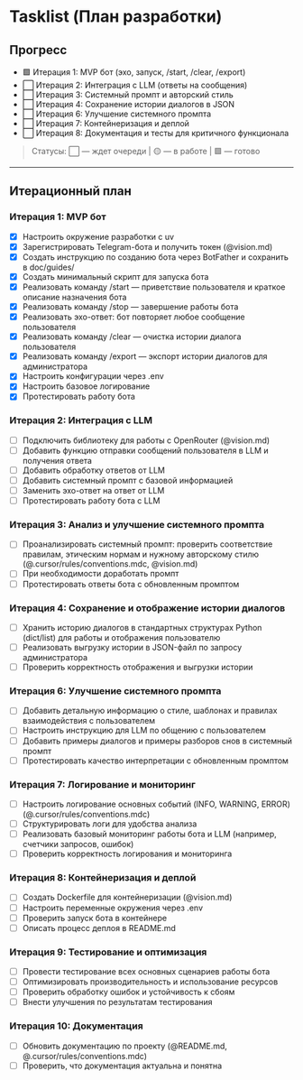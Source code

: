 # Tasklist (План разработки)

## Прогресс

- 🟩 Итерация 1: MVP бот (эхо, запуск, /start, /clear, /export)
- ⬜️ Итерация 2: Интеграция с LLM (ответы на сообщения)
- ⬜️ Итерация 3: Системный промпт и авторский стиль
- ⬜️ Итерация 4: Сохранение истории диалогов в JSON
- ⬜️ Итерация 6: Улучшение системного промпта
- ⬜️ Итерация 7: Контейнеризация и деплой
- ⬜️ Итерация 8: Документация и тесты для критичного функционала

> Статусы: ⬜️ — ждет очереди | 🟡 — в работе | 🟩 — готово

---

## Итерационный план

### Итерация 1: MVP бот
- [x] Настроить окружение разработки с uv
- [x] Зарегистрировать Telegram-бота и получить токен (@vision.md)
- [x] Создать инструкцию по созданию бота через BotFather и сохранить в doc/guides/
- [x] Создать минимальный скрипт для запуска бота
- [x] Реализовать команду /start — приветствие пользователя и краткое описание назначения бота
- [x] Реализовать команду /stop — завершение работы бота
- [x] Реализовать эхо-ответ: бот повторяет любое сообщение пользователя
- [x] Реализовать команду /clear — очистка истории диалога пользователя
- [x] Реализовать команду /export — экспорт истории диалогов для администратора
- [x] Настроить конфигурации через .env
- [x] Настроить базовое логирование
- [x] Протестировать работу бота

### Итерация 2: Интеграция с LLM
- [ ] Подключить библиотеку для работы с OpenRouter (@vision.md)
- [ ] Добавить функцию отправки сообщений пользователя в LLM и получения ответа
- [ ] Добавить обработку ответов от LLM
- [ ] Добавить системный промпт с базовой информацией
- [ ] Заменить эхо-ответ на ответ от LLM
- [ ] Протестировать работу бота с LLM

### Итерация 3: Анализ и улучшение системного промпта
- [ ] Проанализировать системный промпт: проверить соответствие правилам, этическим нормам и нужному авторскому стилю (@.cursor/rules/conventions.mdc, @vision.md)
- [ ] При необходимости доработать промпт
- [ ] Протестировать ответы бота с обновленным промптом

### Итерация 4: Сохранение и отображение истории диалогов
- [ ] Хранить историю диалогов в стандартных структурах Python (dict/list) для работы и отображения пользователю
- [ ] Реализовать выгрузку истории в JSON-файл по запросу администратора
- [ ] Проверить корректность отображения и выгрузки истории

### Итерация 6: Улучшение системного промпта
- [ ] Добавить детальную информацию о стиле, шаблонах и правилах взаимодействия с пользователем
- [ ] Настроить инструкцию для LLM по общению с пользователем
- [ ] Добавить примеры диалогов и примеры разборов снов в системный промпт
- [ ] Протестировать качество интерпретации с обновленным промптом

### Итерация 7: Логирование и мониторинг
- [ ] Настроить логирование основных событий (INFO, WARNING, ERROR) (@.cursor/rules/conventions.mdc)
- [ ] Структурировать логи для удобства анализа
- [ ] Реализовать базовый мониторинг работы бота и LLM (например, счетчики запросов, ошибок)
- [ ] Проверить корректность логирования и мониторинга

### Итерация 8: Контейнеризация и деплой
- [ ] Создать Dockerfile для контейнеризации (@vision.md)
- [ ] Настроить переменные окружения через .env
- [ ] Проверить запуск бота в контейнере
- [ ] Описать процесс деплоя в README.md

### Итерация 9: Тестирование и оптимизация
- [ ] Провести тестирование всех основных сценариев работы бота
- [ ] Оптимизировать производительность и использование ресурсов
- [ ] Проверить обработку ошибок и устойчивость к сбоям
- [ ] Внести улучшения по результатам тестирования

### Итерация 10: Документация
- [ ] Обновить документацию по проекту (@README.md, @.cursor/rules/conventions.mdc)
- [ ] Проверить, что документация актуальна и понятна
